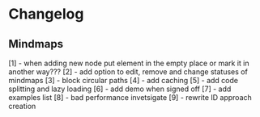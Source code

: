 # Changelog

## Mindmaps

[1] - when adding new node put element in the empty place or mark it in another way???
[2] - add option to edit, remove and change statuses of mindmaps
[3] - block circular paths
[4] - add caching
[5] - add code splitting and lazy loading
[6] - add demo when signed off
[7] - add examples list
[8] - bad performance invetsigate
[9] - rewrite ID approach creation
